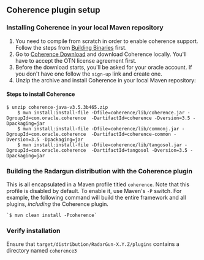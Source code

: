 ---
---

Coherence plugin setup
----------------------

### Installing Coherence in your local Maven repository


1. You need to compile from scratch in order to enable coherence support. Follow the steps from [Building Binaries]({{page.path_to_root}}getting_started/building_binaries.html) first.
2. Go to [Coherence Download](http://www.oracle.com/technetwork/middleware/coherence/downloads/index.html) and download Coherence locally. You'll have to accept the OTN license agreement first.
3. Before the download starts, you'll be asked for your oracle account. If you don't have one follow the `sign-up` link and create one.
4. Unzip the archive and install Coherence in your local Maven repository:


#### Steps to install Coherence

    $ unzip coherence-java-v3.5.3b465.zip
        $ mvn install:install-file -Dfile=coherence/lib/coherence.jar -DgroupId=com.oracle.coherence  -DartifactId=coherence -Dversion=3.5 -Dpackaging=jar
        $ mvn install:install-file -Dfile=coherence/lib/commonj.jar -DgroupId=com.oracle.coherence  -DartifactId=coherence-common -Dversion=3.5 -Dpackaging=jar
        $ mvn install:install-file -Dfile=coherence/lib/tangosol.jar -DgroupId=com.oracle.coherence  -DartifactId=tangosol -Dversion=3.5 -Dpackaging=jar

### Building the Radargun distribution with the Coherence plugin

This is all encapsulated in a Maven profile titled `coherence`.  Note that this profile is disabled by default.  To enable it, use Maven's `-P` switch.  For example, the following command will build the entire framework and all plugins, *including* the Coherence plugin.

    `$ mvn clean install -Pcoherence`

### Verify installation

Ensure that `target/distribution/RadarGun-X.Y.Z/plugins` contains a directory named `coherence3`
